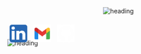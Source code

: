 <header>
    <img alt="heading" src="https://capsule-render.vercel.app/api?type=waving&color=0:ff888c,100:fe0009&fontColor=fefefe&reversal=true&height=256&animation=fadeIn&text=Facundo%20Berges&fontSize=90&desc=Hola!%20soy&descAlign=10&descAlignY=15&descSize=30"/>
</header>

<footer>
    <div>
        <img alt="heading" src="https://capsule-render.vercel.app/api?type=slice&color=0:ff888c,100:fe0009&height=300&fontSize=75&text=Contactame!&fontColor=ededed&fontAlign=65&fontAlignY=42&rotate=19"/>
    </div>
    <div style="position: relative;">
        <div style="position: absolute; top:-50px">
            <a href="https://www.linkedin.com/" style="text-decoration: none; padding: 5px;" onmouseover="this.style.height='70px'" onmouseout="this.style.height='50px'">
                <img alt="LinkedIn Logo" src="./images/linkedin-logo.svg" height=40 />
            </a>
            <a href="https://www.gmail.com/" style="text-decoration: none; padding: 5px;">
                <img alt="Gmail Logo" src="./images/gmail-logo.svg" height=40 />
            </a>
            <a href="https://www.github.com/" style="text-decoration: none; padding: 5px;">
                <img alt="GitHub Logo" src="./images/github-logo.svg" height=40 />
            </a>
        </div>
    </div>
</footer>

<!-- ## Hi there 👋 -->

<!--
Here are some ideas to get you started:

- 🔭 I’m currently working on ...
- 🌱 I’m currently learning ...
- 👯 I’m looking to collaborate on ...
- 🤔 I’m looking for help with ...
- 💬 Ask me about ...
- 📫 How to reach me: ...
- 😄 Pronouns: ...
- ⚡ Fun fact: ...
-->
